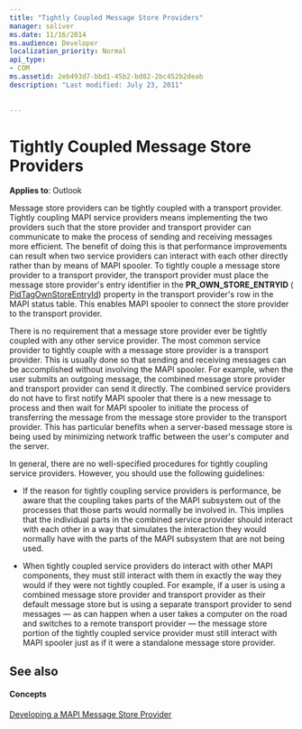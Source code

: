 ```yaml
---
title: "Tightly Coupled Message Store Providers"
manager: soliver
ms.date: 11/16/2014
ms.audience: Developer
localization_priority: Normal
api_type:
- COM
ms.assetid: 2eb493d7-bbd1-45b2-bd82-2bc452b2deab
description: "Last modified: July 23, 2011"
 
 
---
```


# Tightly Coupled Message Store Providers

  
  
**Applies to**: Outlook 
  
Message store providers can be tightly coupled with a transport provider. Tightly coupling MAPI service providers means implementing the two providers such that the store provider and transport provider can communicate to make the process of sending and receiving messages more efficient. The benefit of doing this is that performance improvements can result when two service providers can interact with each other directly rather than by means of MAPI spooler. To tightly couple a message store provider to a transport provider, the transport provider must place the message store provider's entry identifier in the **PR_OWN_STORE_ENTRYID** ( [PidTagOwnStoreEntryId](pidtagownstoreentryid-canonical-property.md)) property in the transport provider's row in the MAPI status table. This enables MAPI spooler to connect the store provider to the transport provider.
  
There is no requirement that a message store provider ever be tightly coupled with any other service provider. The most common service provider to tightly couple with a message store provider is a transport provider. This is usually done so that sending and receiving messages can be accomplished without involving the MAPI spooler. For example, when the user submits an outgoing message, the combined message store provider and transport provider can send it directly. The combined service providers do not have to first notify MAPI spooler that there is a new message to process and then wait for MAPI spooler to initiate the process of transferring the message from the message store provider to the transport provider. This has particular benefits when a server-based message store is being used by minimizing network traffic between the user's computer and the server.
  
In general, there are no well-specified procedures for tightly coupling service providers. However, you should use the following guidelines:
  
- If the reason for tightly coupling service providers is performance, be aware that the coupling takes parts of the MAPI subsystem out of the processes that those parts would normally be involved in. This implies that the individual parts in the combined service provider should interact with each other in a way that simulates the interaction they would normally have with the parts of the MAPI subsystem that are not being used.
    
- When tightly coupled service providers do interact with other MAPI components, they must still interact with them in exactly the way they would if they were not tightly coupled. For example, if a user is using a combined message store provider and transport provider as their default message store but is using a separate transport provider to send messages — as can happen when a user takes a computer on the road and switches to a remote transport provider — the message store portion of the tightly coupled service provider must still interact with MAPI spooler just as if it were a standalone message store provider.
    
## See also

#### Concepts

[Developing a MAPI Message Store Provider](developing-a-mapi-message-store-provider.md)

